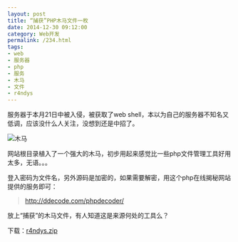 ```yaml
---
layout: post
title: “捕获”PHP木马文件一枚
date: 2014-12-30 09:12:00
category: Web开发
permalink: /234.html
tags:
- web
- 服务器
- php
- 服务
- 木马
- 文件
- r4ndys
---
```


<!--markdown-->服务器于本月21日中被入侵，被获取了web shell，本以为自己的服务器不知名又低调，应该没什么人关注，没想到还是中招了。

![木马][1]

网站根目录植入了一个强大的木马，初步用起来感觉比一些php文件管理工具好用太多，无语。。。

登入密码为文件名，另外源码是加密的，如果需要解密，用这个php在线揭秘网站提供的服务即可：

> <http://ddecode.com/phpdecoder/>

放上“捕获”的木马文件，有人知道这是来源何处的工具么？

下载：[r4ndys.zip][2]

 [1]: https://static.ktsee.com/s1/2016/05/20160502120845665.jpg
 [2]: https://static.ktsee.com/s1/2019/07/19/5d3152b40d52e.zip